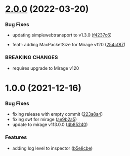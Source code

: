 # [2.0.0](https://github.com/James-Frowen/SimpleWebSocket/compare/v1.0.0...v2.0.0) (2022-03-20)


### Bug Fixes

* updating simplewebtransport to v1.3.0 ([f4237c6](https://github.com/James-Frowen/SimpleWebSocket/commit/f4237c6f06bef47826daafc31fb32c840dbb1d0e))


* feat!: adding MaxPacketSize for Mirage v120 ([254cf87](https://github.com/James-Frowen/SimpleWebSocket/commit/254cf875c1e10a6de4d513bb4a97c3aa5f1b68a8))


### BREAKING CHANGES

* requires upgrade to Mirage v120

# 1.0.0 (2021-12-16)


### Bug Fixes

* fixing release with empty commit ([223a8a4](https://github.com/James-Frowen/SimpleWebSocket/commit/223a8a421ac518022e43e785448ff3164f40fac0))
* fixing swt for mirage ([ae9b2a5](https://github.com/James-Frowen/SimpleWebSocket/commit/ae9b2a5234be628035d7a3dfffc8551eb1bae3dd))
* update to mirage v113.0.0 ([4b85240](https://github.com/James-Frowen/SimpleWebSocket/commit/4b85240538660cc23ab812ddd4e350362dab35f0))


### Features

* adding log level to inspector ([b5e8cbe](https://github.com/James-Frowen/SimpleWebSocket/commit/b5e8cbe3c0f15e37c13be09e18a0caa16f50442a))
